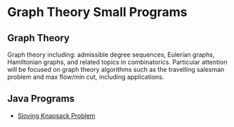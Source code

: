 # Graph Theory Small Programs

## Graph Theory

Graph theory including: admissible degree sequences, Eulerian graphs, Hamiltonian graphs, and related topics in combinatorics. Particular attention will be focused on graph theory algorithms such as the travelling salesman problem and max flow/min cut, including applications.

## Java Programs

* [Sloving Knapsack Problem](https://github.com/MeloShen/Graph-Theory-Programs/blob/main/Code/KnapsackProblem/knapsack%20problem.md)

